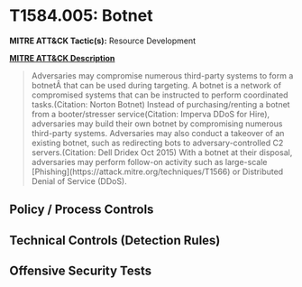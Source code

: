 # T1584.005: Botnet
**MITRE ATT&CK Tactic(s):** Resource Development

**[MITRE ATT&CK Description](https://attack.mitre.org/techniques/T1584/005)**
<blockquote>Adversaries may compromise numerous third-party systems to form a botnetÂ that can be used during targeting. A botnet is a network of compromised systems that can be instructed to perform coordinated tasks.(Citation: Norton Botnet) Instead of purchasing/renting a botnet from a booter/stresser service(Citation: Imperva DDoS for Hire), adversaries may build their own botnet by compromising numerous third-party systems. Adversaries may also conduct a takeover of an existing botnet, such as redirecting bots to adversary-controlled C2 servers.(Citation: Dell Dridex Oct 2015) With a botnet at their disposal, adversaries may perform follow-on activity such as large-scale [Phishing](https://attack.mitre.org/techniques/T1566) or Distributed Denial of Service (DDoS).</blockquote>

## Policy / Process Controls
## Technical Controls (Detection Rules)

## Offensive Security Tests
